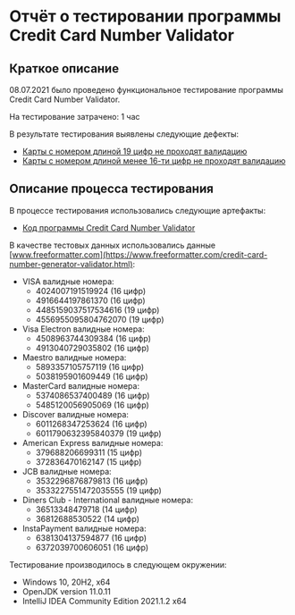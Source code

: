 # Отчёт о тестировании программы Credit Card Number Validator

## Краткое описание

08.07.2021 было проведено функциональное тестирование программы Credit Card Number Validator.

На тестирование затрачено: 1 час

В результате тестирования выявлены следующие дефекты:
* [Карты с номером длиной 19 цифр не проходят валидацию](https://github.com/tuzova/ccn-validator/issues/4#issue-940026184)
* [Карты с номером длиной менее 16-ти цифр не проходят валидацию](https://github.com/tuzova/ccn-validator/issues/3#issue-940025530)

## Описание процесса тестирования

В процессе тестирования использовались следующие артефакты:
* [Код программы Credit Card Number Validator](https://github.com/netology-code/javaqa-homeworks/tree/master/intro)

В качестве тестовых данных использовались данные [www.freeformatter.com](https://www.freeformatter.com/credit-card-number-generator-validator.html):
* VISA валидные номера: 
	* 4024007191519924 (16 цифр)
	* 4916644197861370 (16 цифр)
	* 4485159037517534616 (19 цифр) 
	* 4556955095804762070 (19 цифр) 
* Visa Electron валидные номера:
  * 4508963744309384 (16 цифр)
  * 4913040729035802 (16 цифр)
* Maestro валидные номера:
  * 5893357105757119 (16 цифр)
  * 5038195901609449 (16 цифр)
* MasterCard валидные номера:
  * 5374086537400489 (16 цифр)
  * 5485120056905069 (16 цифр)
* Discover валидные номера:
  * 6011268347253624 (16 цифр)
  * 6011790632395840379 (19 цифр) 
* American Express валидные номера:
  * 379688206699311 (15 цифр)
  * 372836470162147 (15 цифр)
* JCB валидные номера:
  * 3532296876879813 (16 цифр)
  * 3533227551472035555 (19 цифр)
* Diners Club - International валидные номера:
  * 36513348479718 (14 цифр)
  * 36812688530522 (14 цифр)
* InstaPayment валидные номера:
  * 6381304137594877 (16 цифр)
  * 6372039700606051 (16 цифр)

Тестирование производилось в следующем окружении:
* Windows 10, 20H2, x64
* OpenJDK version 11.0.11
* IntelliJ IDEA Community Edition 2021.1.2 x64

